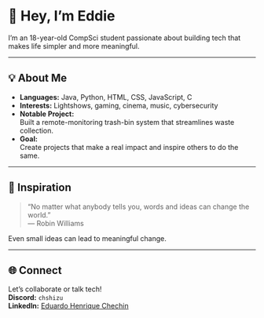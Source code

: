 # 👋 Hey, I’m Eddie 

I’m an 18-year-old CompSci student passionate about building tech that makes life simpler and more meaningful.

---

## 💡 About Me

- **Languages:** Java, Python, HTML, CSS, JavaScript, C 
- **Interests:** Lightshows, gaming, cinema, music, cybersecurity  
- **Notable Project:**  
  Built a remote-monitoring trash-bin system that streamlines waste collection.  
- **Goal:**  
  Create projects that make a real impact and inspire others to do the same.

---

## 🧠 Inspiration

> “No matter what anybody tells you, words and ideas can change the world.”  
> — Robin Williams

Even small ideas can lead to meaningful change.

---

## 🌐 Connect

Let’s collaborate or talk tech!  
**Discord:** `chshizu`  
**LinkedIn:** [Eduardo Henrique Chechin](https://www.linkedin.com/in/eduardo-henrique-chechin-a96251363/)
